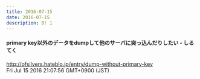 ```yaml
---
title: 2016-07-15
date: 2016-07-15
description: B! 1
---
```


#### primary key以外のデータをdumpして他のサーバに突っ込んだりしたい - しるてく
http://ofsilvers.hateblo.jp/entry/dump-without-primary-key<br>
Fri Jul 15 2016 21:07:56 GMT+0900 (JST)<br>


